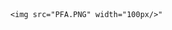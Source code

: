 <!DOCTYPE html>
<html>
<body
   
      
      
      <img src="PFA.PNG" width="100px/>"
      
      
      
      
      
      
      
      
      

<body>
<html>

